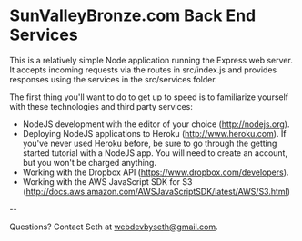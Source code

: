 # SunValleyBronze.com Back End Services

This is a relatively simple Node application running the Express web server. It accepts incoming requests via the routes in src/index.js and provides responses using the services in the src/services folder.

The first thing you'll want to do to get up to speed is to familiarize yourself with these technologies and third party services:

* NodeJS development with the editor of your choice (http://nodejs.org).
* Deploying NodeJS applications to Heroku (http://www.heroku.com). If you've never used Heroku before, be sure to go through the getting started tutorial with a NodeJS app. You will need to create an account, but you won't be charged anything.
* Working with the Dropbox API (https://www.dropbox.com/developers).
* Working with the AWS JavaScript SDK for S3 (http://docs.aws.amazon.com/AWSJavaScriptSDK/latest/AWS/S3.html)

--

Questions? Contact Seth at webdevbyseth@gmail.com.
